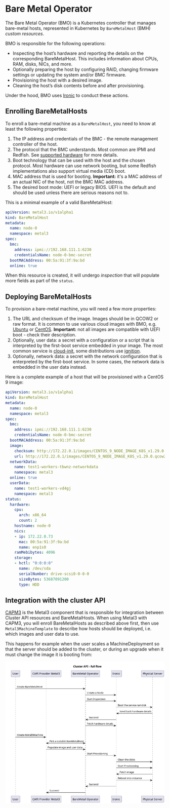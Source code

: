 # Bare Metal Operator

The Bare Metal Operator (BMO) is a Kubernetes controller that manages
bare-metal hosts, represented in Kubernetes by `BareMetalHost` (BMH) *custom
resources*.

BMO is responsible for the following operations:

- Inspecting the host’s hardware and reporting the details on the corresponding
  BareMetalHost. This includes information about CPUs, RAM, disks, NICs, and
  more.
- Optionally preparing the host by configuring RAID, changing firmware settings
  or updating the system and/or BMC firmware.
- Provisioning the host with a desired image.
- Cleaning the host’s disk contents before and after provisioning.

Under the hood, BMO uses [Ironic](../ironic/introduction) to conduct these
actions.

## Enrolling BareMetalHosts

To enroll a bare-metal machine as a `BareMetalHost`, you need to know at least
the following properties:

1. The IP address and credentials of the BMC - the remote management controller
   of the host.
2. The protocol that the BMC understands. Most common are IPMI and Redfish.
   See [supported hardware](supported_hardware) for more details.
3. Boot technology that can be used with the host and the chosen protocol.
   Most hardware can use network booting, but some Redfish implementations also
   support virtual media (CD) boot.
4. MAC address that is used for booting. **Important:** it's a MAC address of
   an actual NIC of the host, not the BMC MAC address.
5. The desired boot mode: UEFI or legacy BIOS. UEFI is the default and should
   be used unless there are serious reasons not to.

This is a minimal example of a valid BareMetalHost:

```yaml
apiVersion: metal3.io/v1alpha1
kind: BareMetalHost
metadata:
  name: node-0
  namespace: metal3
spec:
  bmc:
    address: ipmi://192.168.111.1:6230
    credentialsName: node-0-bmc-secret
  bootMACAddress: 00:5a:91:3f:9a:bd
  online: true
```

When this resource is created, it will undergo *inspection* that will populate
more fields as part of the `status`.

## Deploying BareMetalHosts

To provision a bare-metal machine, you will need a few more properties:

1. The URL and checksum of the image. Images should be in QCOW2 or raw format.
   It is common to use various cloud images with BMO, e.g.
   [Ubuntu](https://cloud-images.ubuntu.com/) or
   [CentOS](https://cloud.centos.org/centos/). **Important:** not all images
   are compatible with UEFI boot - check their description.
2. Optionally, user data: a secret with a configuration or a script that is
   interpreted by the first-boot service embedded in your image. The most
   common service is
   [cloud-init](https://cloudinit.readthedocs.io/en/latest/index.html), some
   distributions use [ignition](https://coreos.github.io/ignition/).
3. Optionally, network data: a secret with the network configuration that is
   enterpreted by the first-boot service. In some cases, the network data is
   embedded in the user data instead.

Here is a complete example of a host that will be provisioned with a CentOS 9
image:

```yaml
apiVersion: metal3.io/v1alpha1
kind: BareMetalHost
metadata:
  name: node-0
  namespace: metal3
spec:
  bmc:
    address: ipmi://192.168.111.1:6230
    credentialsName: node-0-bmc-secret
  bootMACAddress: 00:5a:91:3f:9a:bd
  image:
    checksum: http://172.22.0.1/images/CENTOS_9_NODE_IMAGE_K8S_v1.29.0.qcow2.sha256sum
    url: http://172.22.0.1/images/CENTOS_9_NODE_IMAGE_K8S_v1.29.0.qcow2
  networkData:
    name: test1-workers-tbwnz-networkdata
    namespace: metal3
  online: true
  userData:
    name: test1-workers-vd4gj
    namespace: metal3
status:
  hardware:
    cpu:
      arch: x86_64
      count: 2
    hostname: node-0
    nics:
    - ip: 172.22.0.73
      mac: 00:5a:91:3f:9a:bd
      name: enp1s0
    ramMebibytes: 4096
    storage:
    - hctl: "0:0:0:0"
      name: /dev/sda
      serialNumber: drive-scsi0-0-0-0
      sizeBytes: 53687091200
      type: HDD
```

## Integration with the cluster API

[CAPM3](../capm3/introduction) is the Metal3 component that is responsible for
integration between Cluster API resources and BareMetalHosts. When using Metal3
with CAPM3, you will enroll BareMetalHosts as described above first, then use
`Metal3MachineTemplate` to describe how hosts should be deployed, i.e. which
images and user data to use.

This happens for example when the user scales a MachineDeployment so that the
server should be added to the cluster, or during an upgrade when it must change
the image it is booting from:

![ipa-provisioning](images/ipa-provisioning.png)

